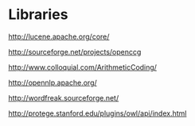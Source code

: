 Libraries
====

http://lucene.apache.org/core/

http://sourceforge.net/projects/openccg

http://www.colloquial.com/ArithmeticCoding/

http://opennlp.apache.org/

http://wordfreak.sourceforge.net/

http://protege.stanford.edu/plugins/owl/api/index.html